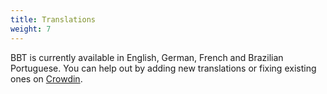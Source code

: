 ```yaml
---
title: Translations
weight: 7
---
```


BBT is currently available in English, German, French and Brazilian Portuguese. You can help out by adding new translations or fixing existing ones on [Crowdin](https://crowdin.com/project/zotero-better-bibtex).

